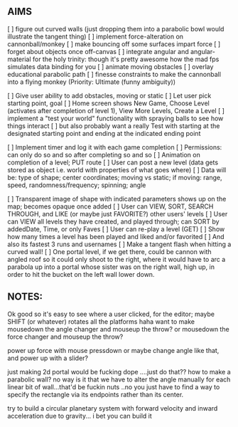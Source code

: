 
## AIMS

[ ] figure out curved walls (just dropping them into a parabolic bowl would illustrate the tangent thing)
[ ] implement force-alteration on cannonball/monkey
[ ] make bouncing off some surfaces impart force
[ ] forget about objects once off-canvas
[ ] integrate angular and angular-material for the holy trinity: though it's pretty awesome how the mad fps simulates data binding for you
[ ] animate moving obstacles
[ ] overlay educational parabolic path
[ ] finesse constraints to make the cannonball into a flying monkey (Priority: Ultimate (funny ambiguity))

[ ] Give user ability to add obstacles, moving or static
[ ] Let user pick starting point, goal
[ ] Home screen shows New Game, Choose Level (activates after completion of level 1), View More Levels, Create a Level
[ ] implement a "test your world" functionality with spraying balls to see how things interact
[ ] but also probably want a really Test with starting at the designated starting point and ending at the indicated ending point

[ ] Implement timer and log it with each game completion
[ ] Permissions: can only do so and so after completing so and so
[ ] Animation on completion of a level; PUT route
[ ] User can post a new level (data gets stored as object i.e. world with properties of what goes where)
[ ] Data will be: type of shape; center coordinates; moving vs static; if moving: range, speed, randomness/frequency; spinning; angle

[ ] Transparent image of shape with indicated parameters shows up on the map; becomes opaque once added
[ ] User can VIEW, SORT, SEARCH THROUGH, and LIKE (or maybe just FAVORITE?) other users' levels
[ ] User can VIEW all levels they have created, and played through; can SORT by addedDate, Time, or only Faves
[ ] User can re-play a level (GET)
[ ] Show how many times a level has been played and liked and/or favorited
[ ] And also its fastest 3 runs and usernames
[ ] Make a tangent flash when hitting a curved wall!
[ ] One portal level, if we get there, could be cannon with angled roof so it could only shoot to the right, where it would have to arc a parabola up into a portal whose sister was on the right wall, high up, in order to hit the bucket on the left wall lower down.



## NOTES:

Ok good so it's easy to see where a user clicked, for the editor;
maybe SHIFT (or whatever) rotates all the platforms haha
want to make mousedown the angle changer and mouseup the throw?
or mousedown the force changer and mouseup the throw?

power up force with mouse pressdown
or maybe change angle like that, and power up with a slider?

just making 2d portal would be fucking dope ....just do that??
how to make a parabolic wall? no way is it that we have to alter the angle manually for each linear bit of wall...that'd be fuckin nuts ..no you just have to find a way to specify the rectangle via its endpoints rather than its center.

try to build a circular planetary system with forward velocity and inward acceleration due to gravity... i bet you can build it
